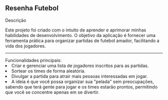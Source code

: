 ## Resenha Futebol
Descrição
<p>Este projeto foi criado com o intuito de aprender e aprimorar minhas habilidades de desenvolvimento. O objetivo da aplicação é fornecer uma ferramenta prática para organizar partidas de futebol amador, facilitando a vida dos jogadores.

<hr>
Funcionalidades principais:
<li>Criar e gerenciar uma lista de jogadores inscritos para as partidas.
<li>Sortear os times de forma aleatória.
<li>Divulgar a partida para atrair mais pessoas interessadas em jogar.
<li>A ideia é que você possa organizar sua "pelada" sem preocupações, sabendo que terá gente para jogar e os times estarão prontos, permitindo que você se concentre apenas em se divertir.
